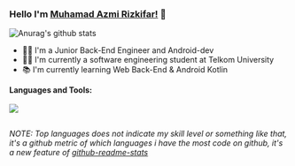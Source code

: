 ### Hello I'm [Muhamad Azmi Rizkifar!](https://medium.com/@azmirizkifar20) 🚀

<img align="center" src="https://github-readme-stats.vercel.app/api?username=azmirizkifar20&show_icons=true&include_all_commits=true&theme=react" alt="Anurag's github stats"/>

- 👨‍💻 I'm a Junior Back-End Engineer and Android-dev
- 👨‍🎓 I'm currently a software engineering student at Telkom University 
- 📚 I'm currently learning Web Back-End & Android Kotlin

**Languages and Tools:**
<br> <br>
<img align="left" src="https://github-readme-stats.vercel.app/api/top-langs/?username=azmirizkifar20&layout=compact&theme=react"/>

<br>

*NOTE: Top languages does not indicate my skill level or something like that, it's a github metric of which languages i have the most code on github, it's a new feature of [github-readme-stats](https://github.com/anuraghazra/github-readme-stats)*
